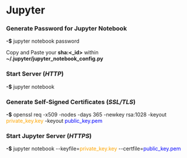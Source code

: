 # Jupyter 

### Generate Password for Jupyter Notebook

**-$** jupyter notebook password 

Copy and Paste your **sha:<_id>** within **~/.jupyter/jupyter_notebook_config.py** 

### Start Server (*HTTP*)

**-$** jupyter notebook 

### Generate Self-Signed Certificates (*SSL/TLS*)

**-$** openssl req -x509 -nodes -days 365 -newkey rsa:1028 -keyout <span style="color:orange">private_key.key</span> -keyout <span style="color:blue">public_key.pem</span> 

### Start Jupyter Server (*HTTPS*)

**-$** jupyter notebook --keyfile=<span style="color:orange">private_key.key</span> --certfile=<span style="color:blue">public_key.pem</span>
